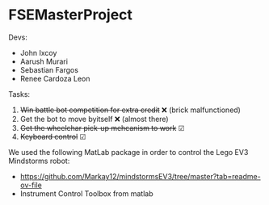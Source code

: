 # FSEMasterProject

Devs:
- John Ixcoy
- Aarush Murari
- Sebastian Fargos
- Renee Cardoza Leon

Tasks:
1. ~~Win battle bot competition for extra credit~~ ❌ (brick malfunctioned)
2. Get the bot to move byitself ❌ (almost there)
3. ~~Get the wheelchar pick-up mehcanism to work~~ ☑
4. ~~Keyboard control~~ ☑

We used the following MatLab package in order to control the Lego EV3 Mindstorms robot:
- https://github.com/Markay12/mindstormsEV3/tree/master?tab=readme-ov-file
- Instrument Control Toolbox from matlab

